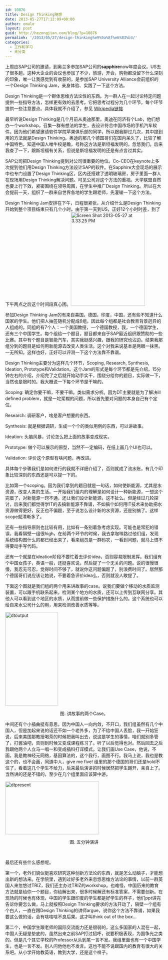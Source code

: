 ```yaml
---
id: 10876
title: Design Thinking随想
date: 2013-05-27T17:12:09+00:00
author: omale
layout: post
guid: http://hezongjian.com/blog/?p=10876
permalink: '/2013/05/27/design-thinking%e9%9a%8f%e6%83%b3/'
categories:
  - 工作和学习
  - 未分类
---
```

上周应SAP公司的邀请，到奥兰多参加SAP公司的**sapphire**now年度会议。US去了很多趟，这种大企业的会议也参加了不少，旅游，开会，购物都没留下什么深刻的印象，唯一让我感觉到有收获的，是参加SAP University Alliance会前组织的一个Design Thinking Jam，亲身体验、实践了一下这个方法。

Design Thinking是一个群体思维方法论性的东西。为一群人在一起讨论特定问题提供一些指导方法，怎样更有效的去思考。它把思考过程分为几个环节，每个环节提供一些注意要点。具体我就不介绍了，参见 [Wikipedia链接](http://en.wikipedia.org/wiki/Design_thinking)

最早听说Design Thinking是几个月前从奥迪那里，奥迪在同济有个Lab，他们想办一个workshop，召集一群有想法的学生，去设计符合中国市场的手机汽车软件。因为他们希望邀请软件学院苹果俱乐部的同学，所以跟我聊过几次，其中提到用的方法就是Design Thinking。奥迪的那几个德国哥们在国内呆久了，比较了解中国特色，知道中国人唯牛校是瞻，号称这方法是斯坦福发明的，忽悠我们。后来我查了一下，跟斯坦福有关系，但说是斯坦福发明的还是有点言过其实。

SAP公司把Design Thinking提到对公司很重要的地位。Co-CEO在keynote上多次提到他们用Design Thinking方法设计SAP的软件。在Sapphire大会现场的展示中也专门设置了Design Thinking区，区内还搭建了透明玻璃房，房子里面一群人在现场用Design Thinking解决问题。可见公司对这个方法的重视。大学联盟自然也要上行下效，紧密围绕在领导周围，在学生中推广Design Thinking。所以在大会提前一天，组织了一群来自世界各地的学生跟老师，先灌输一下这个方法。

Design Thinking Jam安排在下午，日程很紧张，从介绍什么是Design Thinking开始到整个项目结束只有几个小时。由于第一天到US，正好12个小时时差，到了下午两点之后这个时间段真心困。[<img class="aligncenter size-medium wp-image-10887" alt="Screen Shot 2013-05-27 at 3.33.25 PM" src="http://localhost/hezongjian/wp-content/uploads/2013/05/Screen-Shot-2013-05-27-at-3.33.25-PM-237x300.png" width="237" height="300" srcset="http://localhost/hezongjian/wp-content/uploads/2013/05/Screen-Shot-2013-05-27-at-3.33.25-PM-237x300.png 237w, http://localhost/hezongjian/wp-content/uploads/2013/05/Screen-Shot-2013-05-27-at-3.33.25-PM.png 446w" sizes="(max-width: 237px) 100vw, 237px" />](http://localhost/hezongjian/wp-content/uploads/2013/05/Screen-Shot-2013-05-27-at-3.33.25-PM.png)

参加Design Thinking Jam的有来自美国，德国，印度，中国，还有些不知道什么国家的学生。他们把人抽签随机分配成6组，因此每个组都是社会教育背景迥异的人组成的。同组的有7个人：一个美国教授，一个德国教授，我，一个德国学生，还有三个中国学生。每个组给一个题目，题目都来自于SAP最近组织跟赞助的一些比赛。其中有个题目是智能汽车，其实我挺感兴趣，跟我的研究也沾边。结果我那组分到的题目是如何用新能源去改变人类生活。这个对我来说基本是两眼一抹黑。一无所知。这样也好，正好可以评测一下这个方法靠不靠谱。

Design Thinking主要分为这样几个环节，Scoping, Research, Synthesis, Ideation, Prototype和Validation。这个Jam的形式是每个环节都是先介绍，15分钟左右的介绍，介绍完了之后就开始动手实干，围绕分给你的题目，实际做一下，当然也是限时的。我大概说一下每个环节是干嘛的。

Scoping: 确定你要干嘛，不要干嘛。类似需求分析。因为DT主要就是为了解决ill defined problem，就是一坨浆糊的问题，所以首先要对问题的本身自己有个定位。

Research: 调研客户，啥是客户想要的东西。

Synthesis: 就是根据调研，生成一个个的类似用例的东西，可以讲故事。

Ideation: 头脑风暴，讨论怎么把上面的故事变成现实。

Prototype: 做个可以展示的原型，当然不一定编码，在纸上画几个UI也可以。

Validation: 评价这个原型有啥问题，再改进。

具体每个步骤我们是如何进行的我就不详细介绍了，否则就成了流水账，有几个印象比较深刻的东西还是可以提一下的。

比如第一个scoping。因为我们拿到的题目就是一句话，如何使新能源，尤其是水资源，改变人类的生活。一开始我们组内的理解是如何设计一种新能源，一想这个完蛋了，对新能源一窍不通，还让我们设计新能源，这不扯么。但是经过几轮探讨，后来我们都觉得学IT的去搞新能源不靠谱，不如搞个如何用IT技术来协助把水资源做得更好，反正也不偏题，至于说怎么设计新的水资源，还是别搞了。这样scope就清晰多了。

还有一些指导原则也比较有用，比如有一条别着急考虑实现。可能也是常犯的错误，我看隔壁一组很high，在前两个环节的时候，我去拿咖啡路过他们组，发现系统结构图什么的都已经出来了，看来组员是一群码农，一看到问题，就马上恨不得要动手写代码。

还有一个就是在ideation阶段不要忙着去评价idea，否则容易限制发挥。我们组有个中国女孩子，英语一般，还挺喜欢说，然后提了一个无关的问题。说的很慢很慢，我忍无可忍，觉得时间不够了，就说你这问题偏题了，别浪费时间了。居然那个德国哥们说应该让她说，不要着急评价idea么，否则就没人敢提了。

下面这个图就是我们组的两个用来讲故事的case。说我们要做个移动的水质监测装置，可以跟手机联系起来，检测某个地方的水质，还可以上传到互联网分享。其他人可以看到这个地区的水质，从而提前做一些保护措施什么的。这个系统也可以给自来水公司什么的用，用来检测改善水质等等。

<img class="aligncenter size-medium wp-image-10877" alt="dtoutput" src="http://localhost/hezongjian/wp-content/uploads/2013/05/WP_20130513_029-169x300.jpg" width="169" height="300" srcset="http://localhost/hezongjian/wp-content/uploads/2013/05/WP_20130513_029-169x300.jpg 169w, http://localhost/hezongjian/wp-content/uploads/2013/05/WP_20130513_029-577x1024.jpg 577w, http://localhost/hezongjian/wp-content/uploads/2013/05/WP_20130513_029.jpg 720w" sizes="(max-width: 169px) 100vw, 169px" />

<p style="text-align: center;">
  图. 讲故事的两个Case。
</p>

中间还有个小插曲挺有意思，因为中国人一向内敛，不开口，我们组虽然有几个中国人，但是加起来说的话还不如一个老外多，为了不给中国人丢脸，我一开始狂说，后来美国那教授喝茶的时候把我叫出去，说这是学生的事情，咱们就别多管了，打酱油吧，否则到时候又变成课程练习了。听了以后觉得也对。然后回去之后我跟他两个人立马一唱一和变成插科打诨模式。让我们画Use Case，他说，不画，我是教神经元网络，基因算法的，这个我行，画图不行。我马上说，我也是教这个的，也不会画，同道中人，give me five! 组里的那个德国的哥们还是hold不住了，看着这几个学生不给力，后来最后演讲的时候居然把学生踢开，亲自上了。当然讲的还是不错的，至少在几个组里面应该算中游。

[<img class="aligncenter size-medium wp-image-10878" alt="dtpresent" src="http://localhost/hezongjian/wp-content/uploads/2013/05/WP_20130513_028-300x169.jpg" width="300" height="169" srcset="http://localhost/hezongjian/wp-content/uploads/2013/05/WP_20130513_028-300x169.jpg 300w, http://localhost/hezongjian/wp-content/uploads/2013/05/WP_20130513_028-768x433.jpg 768w, http://localhost/hezongjian/wp-content/uploads/2013/05/WP_20130513_028-1024x577.jpg 1024w, http://localhost/hezongjian/wp-content/uploads/2013/05/WP_20130513_028.jpg 1278w" sizes="(max-width: 300px) 100vw, 300px" />](http://localhost/hezongjian/wp-content/uploads/2013/05/WP_20130513_028.jpg)

<p style="text-align: center;">
  图. 五分钟演讲
</p>

&nbsp;

最后还有些什么感想呢。

第一个，老外们貌似挺喜欢研究这种创新方法论的东西，就是怎么动脑子，才能想出新的想法来。在学院里，遇到过好多老外来忽悠思维方法论的事情，以前一群英国人来忽悠过TRIZ，我们还主办过TRIZ的workshop。也难怪，中国历来的教育方法就是给你一个题目，你给解出来，很多时候解还有标准答案，不需要创新。在现场的时候也有体现，中国的学生跟印度的学生都是好学生的样子，他们ppt讲完告诉你要怎么做，马上就按照Design Thinking要求的方法开动了，隔壁一个组有个白人，一直在跟Design Thinking的讲师argue，说你这个方法不靠谱，如果我要这么做的话，会有啥啥啥不良后果。这才叫think out of the box&#8230;

第二个，中国学生跟老师的国际交流能力还是很弱的，这么多国家的人混在一起，中国人无疑是垫底的，虽然出来之前SAP打过招呼，说要积极表现，为国争光之类的。但是几个其它学校的Professor从头到尾一言不发。我组里面也有一个中国学生，也是一言不发。别人问他他也不发言。这也不能不说跟国内的教育有很大的关系吧。从小学开始教英语，教到大学，还是这个样子。